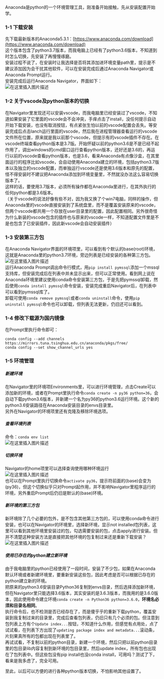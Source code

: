 Anaconda是python的一个环境管理工具，刚准备开始接触，先从安装配置开始学。

### 1-1 <span id='1-1'>下载安装</span>

先下载最新版本的Anaconda5.3.1：[https://www.anaconda.com/download](https://www.anaconda.com/download)  
这个版本包含了python3.7版本，而我电脑上已经有了python3.6版本，不知道到时怎么切换，先安装了再慢慢琢磨。  
安装过程不说了，在安装时让我选择是否将其添加进环境变量path里，提示是不建议添加因为会干扰其他软件，可以在安装完成后通过Anaconda Navigator或Anaconda Prompt运行。  
安装完成后运行Anaconda Navigator，界面如下：  
![在这里插入图片描述](https://img-blog.csdnimg.cn/20181122205328233.png?x-oss-process=image/watermark,type_ZmFuZ3poZW5naGVpdGk,shadow_10,text_aHR0cHM6Ly9ibG9nLmNzZG4ubmV0L2pld2VseQ==,size_16,color_FFFFFF,t_70)

### 1-2 <span id='1-2'>关于vscode及python版本的切换</span>

在Navigator里发现还可以安装vscode，而我电脑里已经安装过了vscode，不知道如果安装了它里面的vscode会不会冲突，手痒点击了install，没任何提示自动开始下载安装，也没有取消按钮，有点紧张生怕以前的vscode配置会丢失。等安装完成后点击lanch运行里面的vscode，然后我在进程管理器查看运行的vscode文件所在位置，原来就是我以前那个vscode，但提示有的vscode插件不存在。在vscode终端查看python版本是3.7版。开始怀疑以前的python3.6是不是已经不起作用了，调出windows的cmd窗口运行查看python版本，还好还是3.6的，再运行以前的vscode查看python版本，也是3.6，看来Anaconda有点像沙盒，在其里面运行的程序比如vscode，会自动使用Anaconda建立的环境，包括python3.7版本以及独立的vscode配置，而单独运行vscode还是使用3.6版本和原先的配置，怪不得安装时不建议把Anaconda添加到环境变量里，不然就没办法这么容易切换版本了。  
这样的话，要使用3.7版本，必须所有操作都在Anaconda里进行，在其外执行的任何python都是3.6版本。  
（关于vscode的说法好像有些不对，因为我又换了个win7电脑，同样的操作，但Anaconda里的vscode直接安装到了系统盘里，而不是覆盖安装原来的vscode，但两个vscode都共用一个存放在user目录里的配置，因此配置相同。另外很奇怪为什么新装的vscode包含的插件也与原来的vscode一样，不知道配置文件里是不是也包含了已安装插件，因此新vscode会自动安装插件）

### 1-3 <span id='1-3'>安装第三方包</span>

在Anaconda Navigator界面的环境项里，可以看到有个默认的base\(root\)环境，这就是Anaconda里的python3.7环境，旁边列表是已经安装的各种第三方包。  
![在这里插入图片描述](https://img-blog.csdnimg.cn/20181122214446223.png?x-oss-process=image/watermark,type_ZmFuZ3poZW5naGVpdGk,shadow_10,text_aHR0cHM6Ly9ibG9nLmNzZG4ubmV0L2pld2VseQ==,size_16,color_FFFFFF,t_70)  
运行Anaconda Prompt调出命令行模式，用`pip install pymssql`添加一个mssql支持库，但安装完成后在列表中并未显示出来，但可以正常使用。看到网上说在Anaconda环境里建议使用conda命令安装第三方包，于是先把pymssql卸载，然后使用`conda install pymssql`命令安装，安装完成重启Navigator后，在列表中可以看到pymssql库了。  
卸载可使用`conda remove pymssql`或者`conda uninstall`命令，使用`pip uninstall pymssql`命令也可以卸载，但列表无法更新，仍旧还可以看到。

### 1-4 <span id='1-4'>修改下载源为国内镜像</span>

在Prompt里执行命令即可：

```
conda config --add channels https://mirrors.tuna.tsinghua.edu.cn/anaconda/pkgs/free/
conda config --set show_channel_urls yes
```

### <span id='abc'>1-5 环境管理</span>



##### 新建环境

在Navigator里的环境项Environments里，可以进行环境管理，点击Create可以添加新的环境，或者在Prompt里执行命令`conda create -n py36 python=36`，会自动下载python3.6版本，并新建一个名为py36的python3.6运行环境。这个新的python3.6安装路径在Anaconda安装目录的envs目录里。  
另外在Navigator的环境项里还有克隆及移除环境选项。

##### 查看环境列表

命令：`conda env list`  
![在这里插入图片描述](https://img-blog.csdnimg.cn/20181122220212472.png)

##### 切换环境

Navigator的home项里可以选择查询使用哪种环境运行  
![在这里插入图片描述](https://img-blog.csdnimg.cn/20181122220950261.png?x-oss-process=image/watermark,type_ZmFuZ3poZW5naGVpdGk,shadow_10,text_aHR0cHM6Ly9ibG9nLmNzZG4ubmV0L2pld2VseQ==,size_16,color_FFFFFF,t_70)  
也可以在Prompt里执行切换命令`activate py36`，提示符前面的\(base\)会变为\(py36\)，但这个切换似乎只对Prompt起作用，并不影响Navigator里程序运行的环境，另外重启Prompt后仍旧是默认的\(base\)环境。

##### 新环境的第三方包

新环境除了几个必要的包外，是不包含其他第三方包的，可以使用conda命令进行安装，也可以在Navigator的环境里，选择新环境，显示not installed包列表，这里可以看到其他环境里安装过的包，勾选需要安装的包，点击apply进行安装。但并不清楚这种安装方法是直接把其他环境的包复制过来还是重新下载安装？  
![在这里插入图片描述](https://img-blog.csdnimg.cn/20181122222309591.png?x-oss-process=image/watermark,type_ZmFuZ3poZW5naGVpdGk,shadow_10,text_aHR0cHM6Ly9ibG9nLmNzZG4ubmV0L2pld2VseQ==,size_16,color_FFFFFF,t_70)

##### 使用已存在的python建立新环境

由于我电脑里的python已经使用了一段时间，安装了不少包，如果在Anaconda默认环境或者新建环境里，要重新安装这些包，因此考虑是否可以根据已存在的python建立新的环境。  
把原来的python3.6安装目录Python36复制到envs目录，然后选择添加新环境，但在Navigator里只能选择3.6版本，其实安装的是3.6.3版本，而我用的是3.6.0版本，因此使用命令建立环境`conda create -n Python36 python=3.6.0`，**环境名必须和目录名相同**。  
执行命令后，也不检测是否已经存在了，而是傻乎乎的重新下载python，覆盖安装到我复制过来的目录里，完成后查看包列表，仍旧只有几个必须的包。但注意到包列表上方有个`Update index...`按钮，不知道什么作用，但感觉有点用处，点了试试看，在列表下方出现了`updating package index and metadata...`滚动条，片刻果真所有的包都出现在列表里了。  
再试试看，不复制以前的python目录，新建一个环境，然后只把以前python目录里的包目录lib内容复制到新环境的包目录里，然后update index，所有包也出现在了包列表中。但这些包没有pip install也没conda install，可用吗？测试了下，看来是我多虑了，完全可用。

至此，以后可以方便的进行各种python版本切换，不怕影响其他设置了。

